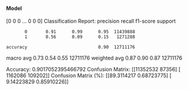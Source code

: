 #### Model
[0 0 0 ... 0 0 0]
Classification Report:
              precision    recall  f1-score   support

           0       0.91      0.99      0.95  11439888
           1       0.56      0.09      0.15   1271288

    accuracy                           0.90  12711176
   macro avg       0.73      0.54      0.55  12711176
weighted avg       0.87      0.90      0.87  12711176

Accuracy: 0.9017052395466792
Confusion Matrix:
[[11352532    87356]
 [ 1162086   109202]]
Confusion Matrix (%):
[[89.3114217   0.68723775]
 [ 9.14223829  0.85910226]]

